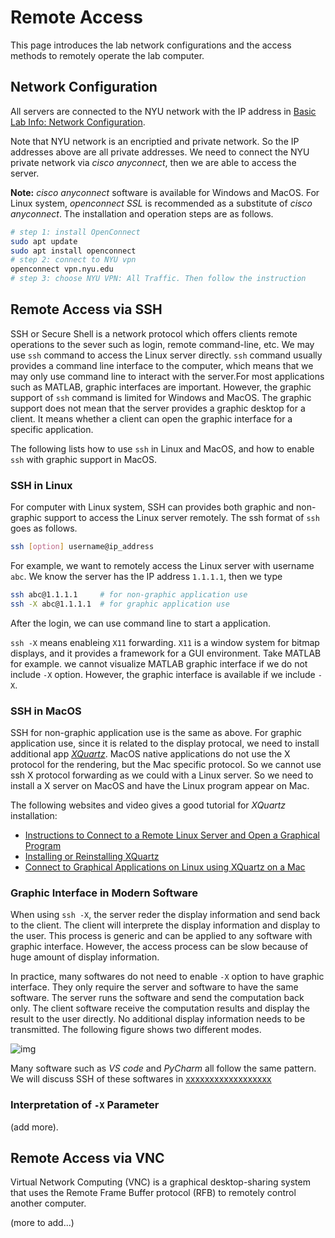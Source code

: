 # Remote Access

This page introduces the lab network configurations and the access methods to remotely operate the lab computer. 



## Network Configuration

All servers are connected to the NYU network with the IP address in [Basic Lab Info: Network Configuration](_pages/basic_lab_info.md#network-configuration). 

Note that NYU network is an encriptied and private network. So the IP addresses above are all private addresses. We need to connect the NYU private network via *cisco anyconnect*, then we are able to access the server. 

**Note:** *cisco anyconnect* software is available for Windows and MacOS. For Linux system, *openconnect SSL* is recommended as a substitute of *cisco anyconnect*. The installation and operation steps are as follows.

```bash
# step 1: install OpenConnect
sudo apt update
sudo apt install openconnect
# step 2: connect to NYU vpn
openconnect vpn.nyu.edu
# step 3: choose NYU VPN: All Traffic. Then follow the instruction
```



## Remote Access via SSH 

SSH or Secure Shell is a network protocol which offers clients remote operations to the sever such as login, remote command-line, etc. We may use `ssh` command to access the Linux server directly. `ssh` command usually provides a command line interface to the computer, which means that we may only use command line to interact with the server.For most applications such as MATLAB, graphic interfaces are important. However, the graphic support of `ssh` command is limited for Windows and MacOS. The graphic support does not mean that the server provides a graphic desktop for a client. It means whether a client can open the graphic interface for a specific application. 

The following lists how to use `ssh` in Linux and MacOS, and how to enable `ssh` with graphic support in MacOS.



### SSH in Linux

For computer with Linux system, SSH can provides both graphic and non-graphic support to access the Linux server remotely. The ssh format of `ssh` goes as follows.

```bash
ssh [option] username@ip_address
```

 For example, we want to remotely access the Linux server with username `abc`. We know the server has the IP address `1.1.1.1`, then we type

```bash
ssh abc@1.1.1.1 	# for non-graphic application use
ssh -X abc@1.1.1.1 	# for graphic application use
```

After the login, we can use command line to start a application. 

`ssh -X` means enableing `X11` forwarding. `X11` is a window system for bitmap displays, and it provides a framework for a GUI environment. Take MATLAB for example. we cannot visualize MATLAB graphic interface if we do not include `-X` option. However, the graphic interface is available if we include `-X`.



### SSH in MacOS

SSH for non-graphic application use is the same as above. For graphic application use, since it is related to the display protocal, we need to install additional app [*XQuartz*](https://www.xquartz.org/). MacOS native applications do not use the X protocol for the rendering, but the Mac specific protocol. So we cannot use ssh X protocol forwarding as we could with a Linux server. So we need to install a X server on MacOS and have the Linux program appear on Mac.

The following websites and video gives a good tutorial for *XQuartz* installation:

- [Instructions to Connect to a Remote Linux Server and Open a Graphical Program](https://princetonuniversity.github.io/PUbootcamp/ssh-instructions/)
- [Installing or Reinstalling XQuartz](https://www.l3harrisgeospatial.com/Support/Self-Help-Tools/Help-Articles/Help-Articles-Detail/ArtMID/10220/ArticleID/23855/Installing-or-Reinstalling-XQuartz-if-Upgrade-to-macOS-1015-Catalina-Causes-Issues)
- [Connect to Graphical Applications on Linux using XQuartz on a Mac](https://www.youtube.com/watch?v=s6e3cqCISaE)



### Graphic Interface in Modern Software

When using `ssh -X`, the server reder the display information and send back to the client. The client will interprete the display information and display to the user. This process is generic and can be applied to any software with graphic interface. However, the access process can be slow because of huge amount of display information. 

In practice, many softwares do not need to enable `-X` option to have graphic interface. They only require the server and software to have the same software. The server runs the software and send the computation back only. The client software receive the computation results and display the result to the user directly. No additional display information needs to be transmitted. The following figure shows two different modes. 

![img](_media/ssh_graphics.png)

Many software such as *VS code* and *PyCharm* all follow the same pattern. We will discuss SSH of these softwares in [xxxxxxxxxxxxxxxxxx]()



### Interpretation of `-X` Parameter

(add more).



## Remote Access via VNC

Virtual Network Computing (VNC) is a graphical desktop-sharing system that uses the Remote Frame Buffer protocol (RFB) to remotely control another computer. 

(more to add...)



